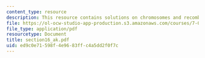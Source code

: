 ```yaml
---
content_type: resource
description: This resource contains solutions on chromosomes and recombination, pedigrees.
file: https://ol-ocw-studio-app-production.s3.amazonaws.com/courses/7-014-introductory-biology-spring-2005/ed9c0e71598f4e9683ffc4a5dd2f0f7c_section16_ak.pdf
file_type: application/pdf
resourcetype: Document
title: section16_ak.pdf
uid: ed9c0e71-598f-4e96-83ff-c4a5dd2f0f7c
---
```

